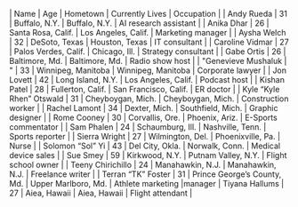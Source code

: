 | Name | Age | Hometown | Currently Lives | Occupation |
| Andy Rueda | 31 | Buffalo, N.Y. | Buffalo, N.Y. | AI research assistant |
| Anika Dhar | 26 | Santa Rosa, Calif. | Los Angeles, Calif. | Marketing manager |
| Aysha Welch | 32 | DeSoto, Texas | Houston, Texas | IT consultant |
| Caroline Vidmar | 27 | Palos Verdes, Calif. | Chicago, Ill. | Strategy consultant |
| Gabe Ortis | 26 | Baltimore, Md. | Baltimore, Md. | Radio show host |
| "Genevieve Mushaluk | " | 33 | Winnipeg, Manitoba | Winnipeg, Manitoba | Corporate lawyer |
| Jon Lovett | 42 | Long Island, N.Y. | Los Angeles, Calif. | Podcast host |
| Kishan Patel | 28 | Fullerton, Calif. | San Francisco, Calif. | ER doctor |
| Kyle “Kyle Rhen” Otswald | 31 | Cheyboygan, Mich. | Cheyboygan, Mich. | Construction worker |
| Rachel Lamont | 34 | Dexter, Mich. | Southfield, Mich. | Graphic designer |
| Rome Cooney | 30 | Corvallis, Ore. | Phoenix, Ariz. | E-Sports commentator |
| Sam Phalen | 24 | Schaumburg, Ill. | Nashville, Tenn. | Sports reporter |
| Sierra Wright | 27 | Wilmington, Del. | Phoenixville, Pa. | Nurse |
| Solomon “Sol” Yi | 43 | Del City, Okla. | Norwalk, Conn. | Medical device sales |
| Sue Smey | 59 | Kirkwood, N.Y. | Putnam Valley, N.Y. | Flight school owner |
| Teeny Chirichillo | 24 | Manahawkin, N.J. | Manahawkin, N.J. | Freelance writer |
| Terran “TK” Foster | 31 | Prince George’s County, Md. | Upper Marlboro, Md. | Athlete marketing  |manager
| Tiyana Hallums | 27 | Aiea, Hawaii | Aiea, Hawaii | Flight attendant |
